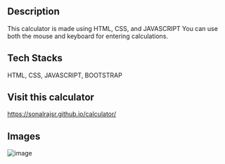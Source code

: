 
## Description
This calculator is made using HTML, CSS, and JAVASCRIPT
You can use both the mouse and keyboard for entering calculations.
## Tech Stacks
HTML, CSS, JAVASCRIPT, BOOTSTRAP
## Visit this calculator
https://sonalrajsr.github.io/calculator/
## Images
![image](https://github.com/sonalrajsr/calculator/assets/123736054/5e108526-758f-4497-9ff0-e09a6aa0fc4b)

